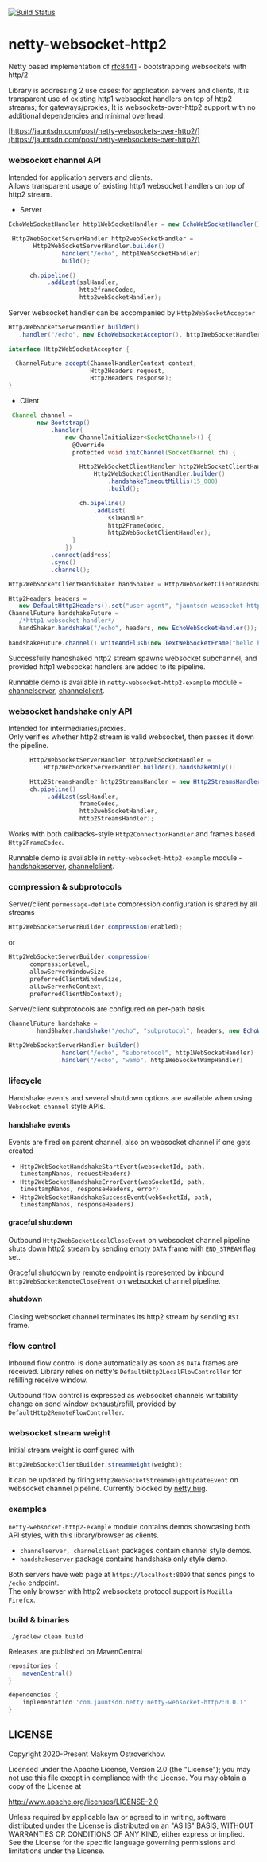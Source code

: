 [![Build Status](https://travis-ci.org/jauntsdn/netty-websocket-http2.svg?branch=develop)](https://travis-ci.org/jauntsdn/netty-websocket-http2)

# netty-websocket-http2

Netty based implementation of [rfc8441](https://tools.ietf.org/html/rfc8441) - bootstrapping websockets with http/2

Library is addressing 2 use cases: for application servers and clients, 
It is transparent use of existing http1 websocket handlers on top of http2 streams; for gateways/proxies, 
It is websockets-over-http2 support with no additional dependencies and minimal overhead.

[https://jauntsdn.com/post/netty-websockets-over-http2/](https://jauntsdn.com/post/netty-websockets-over-http2/)

### websocket channel API  
Intended for application servers and clients.  
Allows transparent usage of existing http1 websocket handlers on top of http2 stream.  

* Server
```groovy
EchoWebSocketHandler http1WebSocketHandler = new EchoWebSocketHandler();

 Http2WebSocketServerHandler http2webSocketHandler =
       Http2WebSocketServerHandler.builder()
              .handler("/echo", http1WebSocketHandler)
              .build();

      ch.pipeline()
           .addLast(sslHandler, 
                    http2frameCodec, 
                    http2webSocketHandler);
```  

Server websocket handler can be accompanied by `Http2WebSocketAcceptor`
```groovy
Http2WebSocketServerHandler.builder()
   .handler("/echo", new EchoWebsocketAcceptor(), http1WebSocketHandler);
```
```groovy
interface Http2WebSocketAcceptor {

  ChannelFuture accept(ChannelHandlerContext context,
                       Http2Headers request, 
                       Http2Headers response);
}
```

* Client
```groovy
 Channel channel =
        new Bootstrap()
            .handler(
                new ChannelInitializer<SocketChannel>() {
                  @Override
                  protected void initChannel(SocketChannel ch) {

                    Http2WebSocketClientHandler http2WebSocketClientHandler =
                        Http2WebSocketClientHandler.builder()
                            .handshakeTimeoutMillis(15_000)
                            .build();

                    ch.pipeline()
                        .addLast(
                            sslHandler,
                            http2FrameCodec,
                            http2WebSocketClientHandler);
                  }
                })
            .connect(address)
            .sync()
            .channel();

Http2WebSocketClientHandshaker handShaker = Http2WebSocketClientHandshaker.create(channel);

Http2Headers headers =
   new DefaultHttp2Headers().set("user-agent", "jauntsdn-websocket-http2-client/0.0.1");
ChannelFuture handshakeFuture =
   /*http1 websocket handler*/
   handShaker.handshake("/echo", headers, new EchoWebSocketHandler());
    
handshakeFuture.channel().writeAndFlush(new TextWebSocketFrame("hello http2 websocket"));
```
Successfully handshaked http2 stream spawns websocket subchannel, and provided http1 websocket handlers are added
to its pipeline.

Runnable demo is available in `netty-websocket-http2-example` module - 
[channelserver](https://github.com/jauntsdn/netty-websocket-http2/blob/develop/netty-websocket-http2-example/src/main/java/com/jauntsdn/netty/handler/codec/http2/websocketx/example/channelserver/Main.java), 
[channelclient](https://github.com/jauntsdn/netty-websocket-http2/blob/develop/netty-websocket-http2-example/src/main/java/com/jauntsdn/netty/handler/codec/http2/websocketx/example/channelclient/Main.java).

### websocket handshake only API
Intended for intermediaries/proxies.   
Only verifies whether http2 stream is valid websocket, then passes it down the pipeline. 
```groovy
      Http2WebSocketServerHandler http2webSocketHandler =
          Http2WebSocketServerHandler.builder().handshakeOnly();

      Http2StreamsHandler http2StreamsHandler = new Http2StreamsHandler();
      ch.pipeline()
           .addLast(sslHandler, 
                    frameCodec, 
                    http2webSocketHandler, 
                    http2StreamsHandler);
```  
Works with both callbacks-style `Http2ConnectionHandler` and frames based `Http2FrameCodec`.      

Runnable demo is available in `netty-websocket-http2-example` module - 
[handshakeserver](https://github.com/jauntsdn/netty-websocket-http2/blob/develop/netty-websocket-http2-example/src/main/java/com/jauntsdn/netty/handler/codec/http2/websocketx/example/handshakeserver/Main.java), 
[channelclient](https://github.com/jauntsdn/netty-websocket-http2/blob/develop/netty-websocket-http2-example/src/main/java/com/jauntsdn/netty/handler/codec/http2/websocketx/example/channelclient/Main.java).

### compression & subprotocols
Server/client `permessage-deflate` compression configuration is shared by all streams
```groovy
Http2WebSocketServerBuilder.compression(enabled);
```
or
```groovy
Http2WebSocketServerBuilder.compression(
      compressionLevel,
      allowServerWindowSize,
      preferredClientWindowSize,
      allowServerNoContext,
      preferredClientNoContext);
``` 
Server/client subprotocols are configured on per-path basis
```groovy
ChannelFuture handshake =
        handShaker.handshake("/echo", "subprotocol", headers, new EchoWebSocketHandler());
``` 
```groovy
Http2WebSocketServerHandler.builder()
              .handler("/echo", "subprotocol", http1WebSocketHandler)
              .handler("/echo", "wamp", http1WebSocketWampHandler)
```

### lifecycle 

Handshake events and several shutdown options are available when 
using `Websocket channel` style APIs.  

#### handshake events  

Events are fired on parent channel, also on websocket channel if one gets created  
* `Http2WebSocketHandshakeStartEvent(websocketId, path, timestampNanos, requestHeaders)`
* `Http2WebSocketHandshakeErrorEvent(webSocketId, path, timestampNanos, responseHeaders, error)`
* `Http2WebSocketHandshakeSuccessEvent(webSocketId, path, timestampNanos, responseHeaders)`

#### graceful shutdown

Outbound `Http2WebSocketLocalCloseEvent` on websocket channel pipeline shuts down
http2 stream by sending empty `DATA` frame with `END_STREAM` flag set.

Graceful shutdown by remote endpoint is represented by inbound `Http2WebSocketRemoteCloseEvent` on 
websocket channel pipeline. 

#### shutdown

Closing websocket channel terminates its http2 stream by sending `RST` frame.

### flow control

Inbound flow control is done automatically as soon as `DATA` frames are received. 
Library relies on netty's `DefaultHttp2LocalFlowController` for refilling receive window.

Outbound flow control is expressed as websocket channels writability change on send window
exhaust/refill, provided by `DefaultHttp2RemoteFlowController`.

### websocket stream weight

Initial stream weight is configured with 

```groovy
Http2WebSocketClientBuilder.streamWeight(weight);
```
it can be updated by firing `Http2WebSocketStreamWeightUpdateEvent` on websocket channel pipeline.
Currently blocked by [netty bug](https://github.com/netty/netty/issues/10416). 
 
### examples

`netty-websocket-http2-example` module contains demos showcasing both API styles, 
with this library/browser as clients. 
* `channelserver, channelclient` packages contain channel style demos. 
* `handshakeserver` package contains handshake only style demo.

Both servers have web page at `https://localhost:8099` that sends pings to
`/echo` endpoint.   
The only browser with http2 websockets protocol support is `Mozilla Firefox`.

### build & binaries
```
./gradlew clean build
```

Releases are published on MavenCentral
```groovy
repositories {
    mavenCentral()
}

dependencies {
    implementation 'com.jauntsdn.netty:netty-websocket-http2:0.0.1'
}
```

## LICENSE

Copyright 2020-Present Maksym Ostroverkhov.

Licensed under the Apache License, Version 2.0 (the "License");
you may not use this file except in compliance with the License.
You may obtain a copy of the License at

http://www.apache.org/licenses/LICENSE-2.0

Unless required by applicable law or agreed to in writing, software
distributed under the License is distributed on an "AS IS" BASIS,
WITHOUT WARRANTIES OR CONDITIONS OF ANY KIND, either express or implied.
See the License for the specific language governing permissions and
limitations under the License.